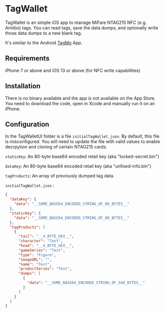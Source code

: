 # TagWallet

TagWallet is an simple iOS app to manage MiFare NTAG215 NFC (e.g. Amiibo) tags. You can read tags, save the data dumps, 
and optionally write those data dumps to a new blank tag.

It's similar to the Android [TagMo](https://github.com/HiddenRamblings/TagMo) App.

## Requirements

iPhone 7 or above and iOS 13 or above (for NFC write capabilities)

## Installation

There is no binary available and the app is not available on the App Store. You need to download the code, 
open in Xcode and manually run it on an iPhone. 

## Configuration

In the TagWalletUI folder is a file `initialTagWallet.json`. By default, this file is misconfigured. You will need 
to update the file with valid values to enable decrpytion and cloning of certain NTAG215 cards. 

`staticKey`: An 80-byte base64 encoded retail key (aka "locked-secret.bin")

`dataKey`: An 80-byte base64 encoded retail key (aka "unfixed-info.bin")

`tagProducts`: An array of previously dumped tag data.


`initialTagWallet.json` :

```json
{
  "dataKey": {
    "data": "__SOME_BASE64_ENCODED_STRING_OF_80_BYTES__"
  },
  "staticKey": {
    "data": "__SOME_BASE64_ENCODED_STRING_OF_80_BYTES__"
  },
  "tagProducts": [
    {
      "tail": "__4_BYTE_HEX__",
      "character": "Test",
      "head": "__4_BYTE_HEX__",
      "gameSeries": "Test",
      "type": "Figure",
      "imageURL": "",
      "name": "Test",
      "productSeries": "Test",
      "dumps": [
        {
          "data": "__SOME_BASE64_ENCODED_STRING_OF_540_BYTES__"
        }
      ]
    }
  ]
}
```




